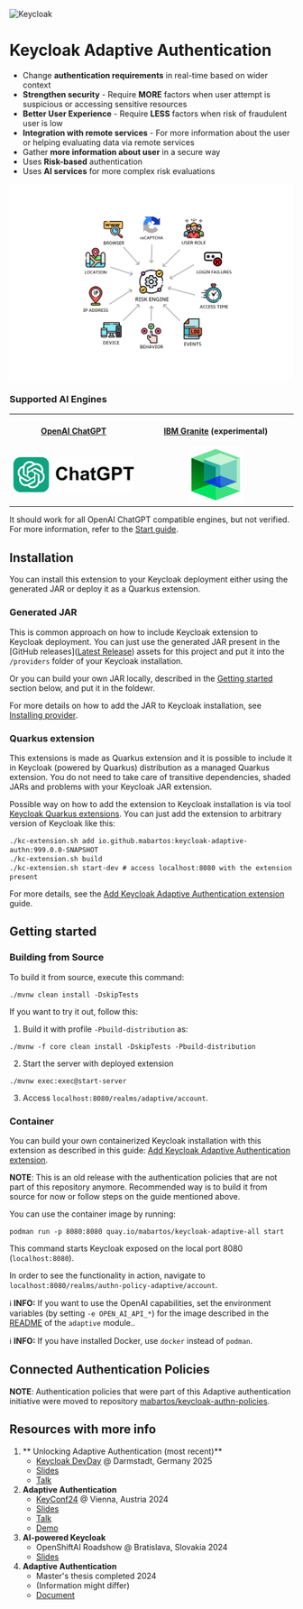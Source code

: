 ![Keycloak](docs/img/keycloak-adaptive-colored.png)

# Keycloak Adaptive Authentication

* Change **authentication requirements** in real-time based on wider context
* **Strengthen security** - Require **MORE** factors when user attempt is suspicious or accessing sensitive resources
* **Better User Experience** - Require **LESS** factors when risk of fraudulent user is low
* **Integration with remote services** - For more information about the user or helping evaluating data via remote
  services
* Gather **more information about user** in a secure way
* Uses **Risk-based** authentication
* Uses **AI services** for more complex risk evaluations

<img src="docs/img/github-risk-engine.png" alt="Risk Engine" width="1050"></img>

### Supported AI Engines

<table>
  <tr>
    <th align="center">
      <img width="441" height="1">
      <a href="https://chatgpt.com/">OpenAI ChatGPT</a><p></p>
    </th>
    <th align="center">
      <img width="441" height="1">
      <a href="https://www.ibm.com/granite">IBM Granite</a> (experimental)<p></p>
    </th>
  </tr>
  <tr>
    <td align="center">
      <a href="https://chatgpt.com/">
        <img src="docs/img/chat-gpt-logo.png" width="250" alt="OpenAI ChatGPT logo"/>
      </a>
    </td>
    <td align="center">
      <a href="https://www.ibm.com/granite">
        <img src="docs/img/ibm-granite.png" width="100" alt="IBM Granite logo"/>
      </a>
    </td>
  </tr>
</table>

It should work for all OpenAI ChatGPT compatible engines, but not verified.
For more information, refer to the [Start guide](docs/start.md).

## Installation
You can install this extension to your Keycloak deployment either using the generated JAR or deploy it as a Quarkus extension.

### Generated JAR

This is common approach on how to include Keycloak extension to Keycloak deployment.
You can just use the generated JAR present in the [GitHub releases]([Latest Release](https://github.com/mabartos/keycloak-adaptive-authn/releases/latest)) assets for this project and put it into the `/providers` folder of your Keycloak installation.

Or you can build your own JAR locally, described in the [Getting started](#getting-started) section below, and put it in the foldewr.

For more details on how to add the JAR to Keycloak installation, see [Installing provider](https://www.keycloak.org/server/configuration-provider#_installing_and_uninstalling_a_provider).

### Quarkus extension

This extensions is made as Quarkus extension and it is possible to include it in Keycloak (powered by Quarkus) distribution as a managed Quarkus extension.
You do not need to take care of transitive dependencies, shaded JARs and problems with your Keycloak JAR extension.

Possible way on how to add the extension to Keycloak installation is via tool [Keycloak Quarkus extensions](https://github.com/mabartos/keycloak-quarkus-extensions).
You can just add the extension to arbitrary version of Keycloak like this:
```shell
./kc-extension.sh add io.github.mabartos:keycloak-adaptive-authn:999.0.0-SNAPSHOT
./kc-extension.sh build
./kc-extension.sh start-dev # access localhost:8080 with the extension present
```

For more details, see the [Add Keycloak Adaptive Authentication extension](https://github.com/mabartos/keycloak-quarkus-extensions/blob/main/examples/keycloak-adaptive-authn.md) guide.

## Getting started
### Building from Source

To build it from source, execute this command:

```shell
./mvnw clean install -DskipTests
```

If you want to try it out, follow this:

1. Build it with profile `-Pbuild-distribution` as:

```shell
./mvnw -f core clean install -DskipTests -Pbuild-distribution
```

2. Start the server with deployed extension

```shell
./mvnw exec:exec@start-server
```

3. Access `localhost:8080/realms/adaptive/account`.

### Container

You can build your own containerized Keycloak installation with this extension as described in this guide: [Add Keycloak Adaptive Authentication extension](https://github.com/mabartos/keycloak-quarkus-extensions/blob/main/examples/keycloak-adaptive-authn.md).

**NOTE**: This is an old release with the authentication policies that are not part of this repository anymore.
Recommended way is to build it from source for now or follow steps on the guide mentioned above.

You can use the container image by running:

    podman run -p 8080:8080 quay.io/mabartos/keycloak-adaptive-all start

This command starts Keycloak exposed on the local port 8080 (`localhost:8080`).

In order to see the functionality in action, navigate to `localhost:8080/realms/authn-policy-adaptive/account`.

ℹ️ **INFO:** If you want to use the OpenAI capabilities, set the environment variables (by setting `-e OPEN_AI_API_*`)
for the image described in the [README](adaptive/README.md#integration-with-openai) of the `adaptive` module..

ℹ️ **INFO:** If you have installed Docker, use `docker` instead of `podman`.

## Connected Authentication Policies

**NOTE**: Authentication policies that were part of this Adaptive authentication initiative were moved to
repository [mabartos/keycloak-authn-policies](https://github.com/mabartos/keycloak-authn-policies).

## Resources with more info

1. ** Unlocking Adaptive Authentication (most recent)**
   - [Keycloak DevDay](https://www.keycloak-day.dev/) @ Darmstadt, Germany 2025
   - [Slides](https://drive.google.com/file/d/12-vAuVmWqUb3581D8WqWq0uutLbH7tsn/view?usp=sharing)
   - [Talk](https://www.youtube.com/watch?v=TjanummQn7U)
2. **Adaptive Authentication**
    - [KeyConf24](https://keyconf.dev/) @ Vienna, Austria 2024
    - [Slides](https://drive.google.com/file/d/1PESlDBR8P9nQJyPz_H45R3ZS4LjtSV_W/view?usp=sharing)
    - [Talk](https://www.youtube.com/watch?v=0zWlc08CPuo)
    - [Demo](https://drive.google.com/file/d/1dv5zWM69-KZyT3OUjLe-3b1GcI8ErDJ2/view?usp=sharing)
3. **AI-powered Keycloak**
    - OpenShiftAI Roadshow @ Bratislava, Slovakia 2024
    - [Slides](https://drive.google.com/file/d/1WscEQlWpjYdrOwGDMj9IDV6bARY-4Utn/view?usp=sharing)
4. **Adaptive Authentication**
    - Master's thesis completed 2024
    - (Information might differ)
    - [Document](https://github.com/mabartos/adaptive-authn-docs/blob/main/Adaptive_Authentication_Final.pdf)
